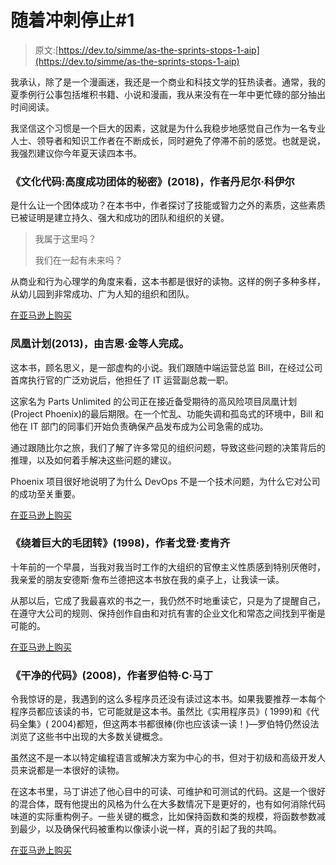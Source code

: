 # 随着冲刺停止#1

> 原文:[https://dev.to/simme/as-the-sprints-stops-1-aip](https://dev.to/simme/as-the-sprints-stops-1-aip)

我承认，除了是一个漫画迷，我还是一个商业和科技文学的狂热读者。通常，我的夏季例行公事包括堆积书籍、小说和漫画，我从来没有在一年中更忙碌的部分抽出时间阅读。

我坚信这个习惯是一个巨大的因素，这就是为什么我稳步地感觉自己作为一名专业人士、领导者和知识工作者在不断成长，同时避免了停滞不前的感觉。也就是说，我强烈建议你今年夏天读四本书。

### 《文化代码:高度成功团体的秘密》(2018)，作者丹尼尔·科伊尔

是什么让一个团体成功？在本书中，作者探讨了技能或智力之外的素质，这些素质已被证明是建立持久、强大和成功的团队和组织的关键。

> 我属于这里吗？
> 
> 我们在一起有未来吗？

从商业和行为心理学的角度来看，这本书都是很好的读物。这样的例子多种多样，从幼儿园到非常成功、广为人知的组织和团队。

[在亚马逊上购买](https://www.amazon.com/Culture-Code-Secrets-Highly-Successful/dp/B077B1WF85/)

### 凤凰计划(2013)，由吉恩·金等人完成。

这本书，顾名思义，是一部虚构的小说。我们跟随中端运营总监 Bill，在经过公司首席执行官的广泛劝说后，他担任了 IT 运营副总裁一职。

这家名为 Parts Unlimited 的公司正在接近备受期待的高风险项目凤凰计划(Project Phoenix)的最后期限。在一个忙乱、功能失调和孤岛式的环境中，Bill 和他在 IT 部门的同事们开始负责确保产品发布成为公司急需的成功。

通过跟随比尔之旅，我们了解了许多常见的组织问题，导致这些问题的决策背后的推理，以及如何着手解决这些问题的建议。

Phoenix 项目很好地说明了为什么 DevOps 不是一个技术问题，为什么它对公司的成功至关重要。

[在亚马逊上购买](https://www.amazon.com/Phoenix-Project-DevOps-Helping-Business/dp/0988262592/)

### 《绕着巨大的毛团转》(1998)，作者戈登·麦肯齐

十年前的一个早晨，当我对我当时工作的大组织的官僚主义性质感到特别厌倦时，我亲爱的朋友安德斯·詹布兰德把这本书放在我的桌子上，让我读一读。

从那以后，它成了我最喜欢的书之一，我仍然不时地重读它，只是为了提醒自己，在遵守大公司的规则、保持创作自由和对抗有害的企业文化和常态之间找到平衡是可能的。

[在亚马逊上购买](https://www.amazon.com/Orbiting-Giant-Hairball-Corporate-Surviving/dp/0670879835)

### 《干净的代码》(2008)，作者罗伯特·C·马丁

令我惊讶的是，我遇到的这么多程序员还没有读过这本书。如果我要推荐一本每个程序员都应该读的书，它可能就是这本书。虽然比《实用程序员》( 1999)和《代码全集》( 2004)都短，但这两本书都很棒(你也应该读一读！)—罗伯特仍然设法浏览了这些书中出现的大多数关键概念。

虽然这不是一本以特定编程语言或解决方案为中心的书，但对于初级和高级开发人员来说都是一本很好的读物。

在这本书里，马丁讲述了他心目中的可读、可维护和可测试的代码。这是一个很好的混合体，既有他提出的风格为什么在大多数情况下是更好的，也有如何消除代码味道的实际重构例子。一些关键的概念，比如保持函数和类的规模，将函数参数减到最少，以及确保代码被重构以像读小说一样，真的引起了我的共鸣。

[在亚马逊上购买](https://www.amazon.com/gp/product/0132350882)